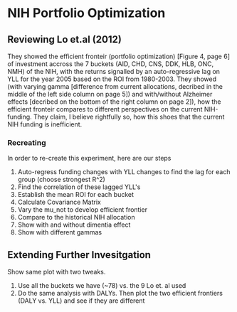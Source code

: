 # NIH Portfolio Optimization

## Reviewing Lo et.al (2012)

They showed the efficient fronteir (portfolio optimization) [Figure 4, page 6] of investment accross the 7 buckets (AID, CHD, CNS, DDK, HLB, ONC, NMH)  of the NIH, with the returns signalled by an auto-regressive lag on YLL for the year 2005 based on the ROI from 1980-2003. They showed (with varying gamma [difference from current allocations, decribed in the middle of the left side column on page 5]) and with/without Alzheimer effects [decribed on the bottom of the right column on page 2]), how the efficient fronteir compares to different perspectives on the current NIH-funding. They claim, I believe rightfully so, how this shoes that the current NIH funding is inefficient. 

### Recreating

In order to re-create this experiment, here are our steps

1. Auto-regress funding changes with YLL changes to find the lag for each group (choose strongest R^2)
2. Find the correlation of these lagged YLL's
3. Establish the mean ROI for each bucket
4. Calculate Covariance Matrix
5. Vary the mu_not to develop efficient frontier
6. Compare to the historical NIH allocation
7. Show with and without dimentia effect
8. Show with different gammas

## Extending Further Invesitgation

Show same plot with two tweaks.

1. Use all the buckets we have (~78) vs. the 9 Lo et. al used
2. Do the same analysis with DALYs. Then plot the two efficient frontiers (DALY vs. YLL) and see if they are different